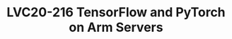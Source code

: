 ---
categories:
- lvc20
description: Interested in running Machine Learning workloads on Arm servers? Do you
  want to make the ML software stack faster on Arm? In this talk, the speaker will
  talk about status, roadmap, and areas of improvement when using TensorFlow and PyTorch
  on Arm servers. The speaker will also cover key open source projects - Eigen, OneDNN,
  ArmCL that aid in improving framework performance
image: /assets/images/featured-images/lvc20/LVC20-216.png
session_id: LVC20-216
session_room: '[Track 3] DataCenter'
session_slot:
  end_time: 2020-09-23 12:40
  start_time: 2020-09-23 12:15
session_speakers:
- speaker_bio: Ashok Bhat is a product manager in Arm&#39;s Development Solutions
    Group (DSG), looking after open-source compilers and machine learning SW stack
    on servers.
  speaker_company: Arm
  speaker_image: http://avatars.sched.co/7/cf/8935313/avatar.jpg.320x320px.jpg?bc2
  speaker_name: Ashok Bhat
  speaker_position: Product Manager, Arm
  speaker_role: speaker
session_track: Machine Learning/AI
tag: session
tags: Machine Learning/AI
title: LVC20-216 TensorFlow and PyTorch on Arm Servers
---